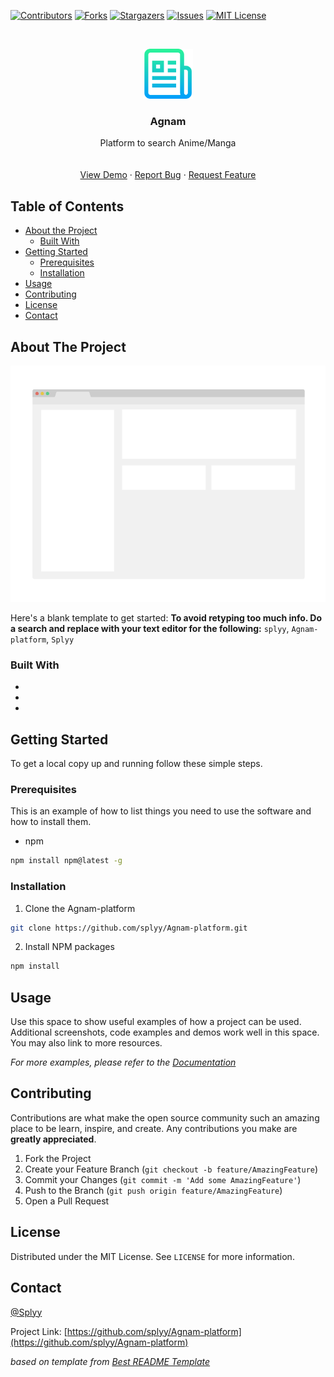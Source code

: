 [![Contributors][contributors-shield]][contributors-url]
[![Forks][forks-shield]][forks-url]
[![Stargazers][stars-shield]][stars-url]
[![Issues][issues-shield]][issues-url]
[![MIT License][license-shield]][license-url]

<br />
<p align="center">
  <a href="https://github.com/splyy/Agnam-platform">
    <img src="logo.png" alt="Logo" width="80" height="80">
  </a>

  <h3 align="center">Agnam</h3>

  <p align="center">
    Platform to search Anime/Manga
    <br />
    <br />
    <br />
    <a href="https://github.com/splyy/Agnam-platform">View Demo</a>
    ·
    <a href="https://github.com/splyy/Agnam-platform/issues">Report Bug</a>
    ·
    <a href="https://github.com/splyy/Agnam-platform/issues">Request Feature</a>
  </p>
</p>



<!-- TABLE OF CONTENTS -->
## Table of Contents

* [About the Project](#about-the-project)
  * [Built With](#built-with)
* [Getting Started](#getting-started)
  * [Prerequisites](#prerequisites)
  * [Installation](#installation)
* [Usage](#usage)
* [Contributing](#contributing)
* [License](#license)
* [Contact](#contact)



<!-- ABOUT THE PROJECT -->
## About The Project

[![Product Name Screen Shot][product-screenshot]](https://example.com)

Here's a blank template to get started:
**To avoid retyping too much info. Do a search and replace with your text editor for the following:**
`splyy`, `Agnam-platform`, `Splyy`


### Built With

* []()
* []()
* []()



<!-- GETTING STARTED -->
## Getting Started

To get a local copy up and running follow these simple steps.

### Prerequisites

This is an example of how to list things you need to use the software and how to install them.
* npm
```sh
npm install npm@latest -g
```

### Installation
 
1. Clone the Agnam-platform
```sh
git clone https://github.com/splyy/Agnam-platform.git
```
2. Install NPM packages
```sh
npm install
```



<!-- USAGE EXAMPLES -->
## Usage

Use this space to show useful examples of how a project can be used. Additional screenshots, code examples and demos work well in this space. You may also link to more resources.

_For more examples, please refer to the [Documentation](https://example.com)_



<!-- CONTRIBUTING -->
## Contributing

Contributions are what make the open source community such an amazing place to be learn, inspire, and create. Any contributions you make are **greatly appreciated**.

1. Fork the Project
2. Create your Feature Branch (`git checkout -b feature/AmazingFeature`)
3. Commit your Changes (`git commit -m 'Add some AmazingFeature'`)
4. Push to the Branch (`git push origin feature/AmazingFeature`)
5. Open a Pull Request



<!-- LICENSE -->
## License

Distributed under the MIT License. See `LICENSE` for more information.



<!-- CONTACT -->
## Contact

[@Splyy](https://twitter.com/Splyy)

Project Link: [https://github.com/splyy/Agnam-platform](https://github.com/splyy/Agnam-platform)

*based on template from [Best README Template](https://github.com/othneildrew/Best-README-Template)*

<!-- MARKDOWN LINKS & IMAGES -->
<!-- https://www.markdownguide.org/basic-syntax/#reference-style-links -->
[contributors-shield]: https://img.shields.io/github/contributors/splyy/Agnam-platform.svg?style=flat-square
[contributors-url]: https://github.com/splyy/Agnam-platform/graphs/contributors
[forks-shield]: https://img.shields.io/github/forks/splyy/Agnam-platform.svg?style=flat-square
[forks-url]: https://github.com/splyy/Agnam-platform/network/members
[stars-shield]: https://img.shields.io/github/stars/splyy/Agnam-platform.svg?style=flat-square
[stars-url]: https://github.com/splyy/Agnam-platform/stargazers
[issues-shield]: https://img.shields.io/github/issues/splyy/Agnam-platform.svg?style=flat-square
[issues-url]: https://github.com/splyy/Agnam-platform/issues
[license-shield]: https://img.shields.io/github/license/splyy/Agnam-platform.svg?style=flat-square
[license-url]: https://github.com/splyy/Agnam-platform/stargazers
[product-screenshot]: screenshot.png
